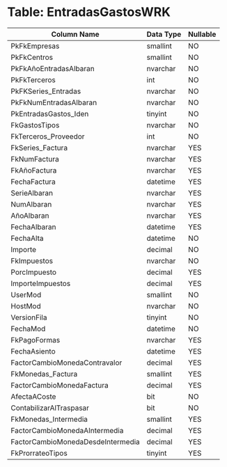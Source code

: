 # Table: EntradasGastosWRK

| Column Name | Data Type | Nullable |
|-------------|-----------|----------|
| PkFkEmpresas | smallint | NO |
| PkFkCentros | smallint | NO |
| PkFkAñoEntradasAlbaran | nvarchar | NO |
| PkFkTerceros | int | NO |
| PkFKSeries_Entradas | nvarchar | NO |
| PkFkNumEntradasAlbaran | nvarchar | NO |
| PkEntradasGastos_Iden | tinyint | NO |
| FkGastosTipos | nvarchar | NO |
| FkTerceros_Proveedor | int | NO |
| FkSeries_Factura | nvarchar | YES |
| FkNumFactura | nvarchar | YES |
| FkAñoFactura | nvarchar | YES |
| FechaFactura | datetime | YES |
| SerieAlbaran | nvarchar | YES |
| NumAlbaran | nvarchar | YES |
| AñoAlbaran | nvarchar | YES |
| FechaAlbaran | datetime | YES |
| FechaAlta | datetime | NO |
| Importe | decimal | NO |
| FkImpuestos | nvarchar | NO |
| PorcImpuesto | decimal | YES |
| ImporteImpuestos | decimal | YES |
| UserMod | smallint | NO |
| HostMod | nvarchar | NO |
| VersionFila | tinyint | NO |
| FechaMod | datetime | NO |
| FkPagoFormas | nvarchar | YES |
| FechaAsiento | datetime | YES |
| FactorCambioMonedaContravalor | decimal | YES |
| FkMonedas_Factura | smallint | YES |
| FactorCambioMonedaFactura | decimal | YES |
| AfectaACoste | bit | NO |
| ContabilizarAlTraspasar | bit | NO |
| FkMonedas_Intermedia | smallint | YES |
| FactorCambioMonedaAIntermedia | decimal | YES |
| FactorCambioMonedaDesdeIntermedia | decimal | YES |
| FkProrrateoTipos | tinyint | YES |

